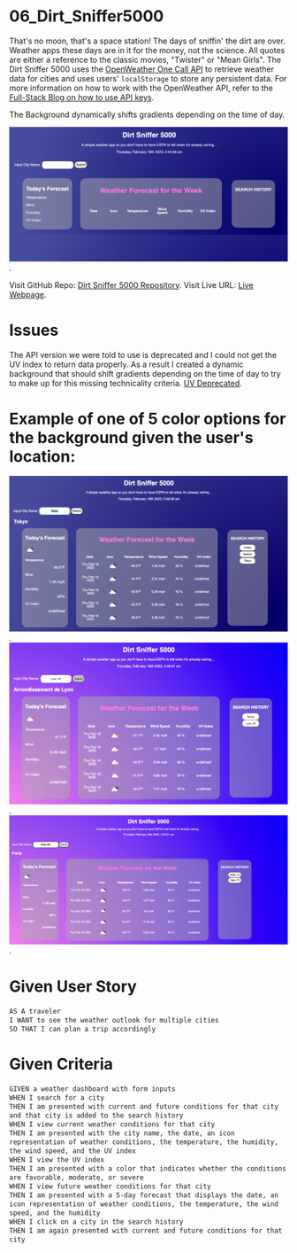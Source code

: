 # 06_Dirt_Sniffer5000
That's no moon, that's a space station! The days of sniffin' the dirt are over. Weather apps these days are in it for the money, not the science. All quotes are either a reference to the classic movies, "Twister" or "Mean Girls".
The Dirt Sniffer 5000 uses the [OpenWeather One Call API](https://openweathermap.org/api/one-call-api) to retrieve weather data for cities and uses users' `localStorage` to store any persistent data. For more information on how to work with the OpenWeather API, refer to the [Full-Stack Blog on how to use API keys](https://coding-boot-camp.github.io/full-stack/apis/how-to-use-api-keys).

The Background dynamically shifts gradients depending on the time of day. 

![The webpage includes an input field to insert a city name, and three containers with today's weather, the following four days weather forecast, and users search history.](./assets/images/Screen%20Shot%202023-02-16%20at%202.44.50%20AM.png).

Visit GitHub Repo:
[Dirt Sniffer 5000 Repository](https://github.com/nigelarue/06_Dirt_Sniffer5000).
Visit Live URL:
[Live Webpage](https://nigelarue.github.io/06_Dirt_Sniffer5000/).
# Issues

The API version we were told to use is deprecated and I could not get the UV index to return data properly. As a result I created a dynamic background that should shift gradients depending on the time of day to try to make up for this missing technicality criteria. 
[UV Deprecated](./assets/images/Screen%20Shot%202023-02-16%20at%202.24.40%20AM.png).
# Example of one of 5 color options for the background given the user's location:

![Background at nighttime](./assets/images/Screen%20Shot%202023-02-16%20at%202.46.10%20AM.png).
![Background during twilight](./assets/images/Screen%20Shot%202023-02-16%20at%204.49.41%20AM.png).
![Twilight Gradient](./assets/images/Screen%20Shot%202023-02-16%20at%204.52.32%20AM.png).


# Given User Story 

```
AS A traveler
I WANT to see the weather outlook for multiple cities
SO THAT I can plan a trip accordingly
```

# Given Criteria

```
GIVEN a weather dashboard with form inputs
WHEN I search for a city
THEN I am presented with current and future conditions for that city and that city is added to the search history
WHEN I view current weather conditions for that city
THEN I am presented with the city name, the date, an icon representation of weather conditions, the temperature, the humidity, the wind speed, and the UV index
WHEN I view the UV index
THEN I am presented with a color that indicates whether the conditions are favorable, moderate, or severe
WHEN I view future weather conditions for that city
THEN I am presented with a 5-day forecast that displays the date, an icon representation of weather conditions, the temperature, the wind speed, and the humidity
WHEN I click on a city in the search history
THEN I am again presented with current and future conditions for that city
```